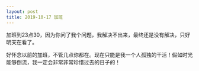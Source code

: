 ```yaml
---
layout: post
title: 2019-10-17 加班
---
```



加班到23点30，因为你问了我个问题，我解决不出来，最终还是没有解决，只好明天在看了。

好怀念以前的加班，不管几点你都在。现在只能是我一个人孤独的干活！假如时光能够倒流，我一定会非常非常珍惜过去的日子的！